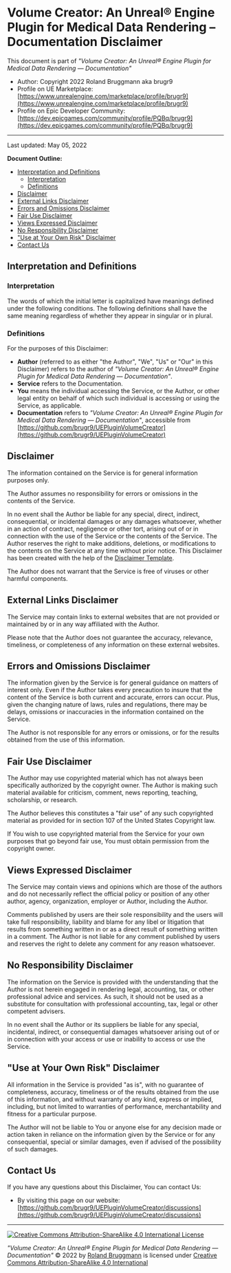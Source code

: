# Volume Creator: An Unreal&reg; Engine Plugin for Medical Data Rendering &ndash; Documentation Disclaimer

This document is part of *"Volume Creator: An Unreal&reg; Engine Plugin for Medical Data Rendering &mdash; Documentation"*

* Author: Copyright 2022 Roland Bruggmann aka brugr9
* Profile on UE Marketplace: [https://www.unrealengine.com/marketplace/profile/brugr9](https://www.unrealengine.com/marketplace/profile/brugr9)
* Profile on Epic Developer Community: [https://dev.epicgames.com/community/profile/PQBq/brugr9](https://dev.epicgames.com/community/profile/PQBq/brugr9)

---

Last updated: May 05, 2022

**Document Outline:**

<!-- Start Document Outline -->

* [Interpretation and Definitions](#interpretation-and-definitions)
  * [Interpretation](#interpretation)
  * [Definitions](#definitions)
* [Disclaimer](#disclaimer)
* [External Links Disclaimer](#external-links-disclaimer)
* [Errors and Omissions Disclaimer](#errors-and-omissions-disclaimer)
* [Fair Use Disclaimer](#fair-use-disclaimer)
* [Views Expressed Disclaimer](#views-expressed-disclaimer)
* [No Responsibility Disclaimer](#no-responsibility-disclaimer)
* [&quot;Use at Your Own Risk&quot; Disclaimer](#use-at-your-own-risk-disclaimer)
* [Contact Us](#contact-us)

<!-- End Document Outline -->

## Interpretation and Definitions

### Interpretation

The words of which the initial letter is capitalized have meanings defined under the following conditions.
The following definitions shall have the same meaning regardless of whether they appear in singular or in plural.

### Definitions

For the purposes of this Disclaimer:

* __Author__ (referred to as either "the Author", "We", "Us" or "Our" in this Disclaimer) refers to the author of *"Volume Creator: An Unreal&reg; Engine Plugin for Medical Data Rendering &mdash; Documentation"*.
* __Service__ refers to the Documentation.
* __You__ means the individual accessing the Service, or the Author, or other legal entity on behalf of which such individual is accessing or using the Service, as applicable.
* __Documentation__ refers to *"Volume Creator: An Unreal&reg; Engine Plugin for Medical Data Rendering &mdash; Documentation"*, accessible from [https://github.com/brugr9/UEPluginVolumeCreator](https://github.com/brugr9/UEPluginVolumeCreator)

## Disclaimer

The information contained on the Service is for general information purposes only.

The Author assumes no responsibility for errors or omissions in the contents of the Service.

In no event shall the Author be liable for any special, direct, indirect, consequential, or incidental damages or any damages whatsoever, whether in an action of contract, negligence or other tort, arising out of or in connection with the use of the Service or the contents of the Service. The Author reserves the right to make additions, deletions, or modifications to the contents on the Service at any time without prior notice. This Disclaimer has been created with the help of the [Disclaimer Template](https://www.termsfeed.com/blog/sample-disclaimer-template/).

The Author does not warrant that the Service is free of viruses or other harmful components.

## External Links Disclaimer

The Service may contain links to external websites that are not provided or maintained by or in any way affiliated with the Author.

Please note that the Author does not guarantee the accuracy, relevance, timeliness, or completeness of any information on these external websites.

## Errors and Omissions Disclaimer

The information given by the Service is for general guidance on matters of interest only. Even if the Author takes every precaution to insure that the content of the Service is both current and accurate, errors can occur. Plus, given the changing nature of laws, rules and regulations, there may be delays, omissions or inaccuracies in the information contained on the Service.

The Author is not responsible for any errors or omissions, or for the results obtained from the use of this information.

## Fair Use Disclaimer

The Author may use copyrighted material which has not always been specifically authorized by the copyright owner. The Author is making such material available for criticism, comment, news reporting, teaching, scholarship, or research.

The Author believes this constitutes a "fair use" of any such copyrighted material as provided for in section 107 of the United States Copyright law.

If You wish to use copyrighted material from the Service for your own purposes that go beyond fair use, You must obtain permission from the copyright owner.

## Views Expressed Disclaimer

The Service may contain views and opinions which are those of the authors and do not necessarily reflect the official policy or position of any other author, agency, organization, employer or Author, including the Author.

Comments published by users are their sole responsibility and the users will take full responsibility, liability and blame for any libel or litigation that results from something written in or as a direct result of something written in a comment. The Author is not liable for any comment published by users and reserves the right to delete any comment for any reason whatsoever.

## No Responsibility Disclaimer

The information on the Service is provided with the understanding that the Author is not herein engaged in rendering legal, accounting, tax, or other professional advice and services. As such, it should not be used as a substitute for consultation with professional accounting, tax, legal or other competent advisers.

In no event shall the Author or its suppliers be liable for any special, incidental, indirect, or consequential damages whatsoever arising out of or in connection with your access or use or inability to access or use the Service.

## "Use at Your Own Risk" Disclaimer

All information in the Service is provided "as is", with no guarantee of completeness, accuracy, timeliness or of the results obtained from the use of this information, and without warranty of any kind, express or implied, including, but not limited to warranties of performance, merchantability and fitness for a particular purpose.

The Author will not be liable to You or anyone else for any decision made or action taken in reliance on the information given by the Service or for any consequential, special or similar damages, even if advised of the possibility of such damages.

## Contact Us

If you have any questions about this Disclaimer, You can contact Us:

* By visiting this page on our website: [https://github.com/brugr9/UEPluginVolumeCreator/discussions](https://github.com/brugr9/UEPluginVolumeCreator/discussions)

---
<!-- Footer -->

[![Creative Commons Attribution-ShareAlike 4.0 International License](https://i.creativecommons.org/l/by-sa/4.0/88x31.png)](https://creativecommons.org/licenses/by-sa/4.0/)

*"Volume Creator: An Unreal&reg; Engine Plugin for Medical Data Rendering &mdash; Documentation"* &copy; 2022 by [Roland Bruggmann](https://about.me/rbruggmann) is licensed under [Creative Commons Attribution-ShareAlike 4.0 International](http://creativecommons.org/licenses/by-sa/4.0/)
